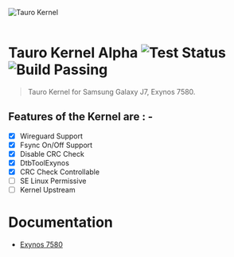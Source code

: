  ![Tauro Kernel](https://github.com/themagicalmammal/android_device_samsung_j7elte/blob/kernel_exynos7580/normal/logo.PNG) <br><br>
 # Tauro Kernel Alpha ![Test Status](https://github.com/gobuffalo/tags/workflows/Tests/badge.svg) ![Build Passing](https://api.travis-ci.org/php/php-src.svg?branch=master)   
 > Tauro Kernel for Samsung Galaxy J7, Exynos 7580. <br>

 ## Features of the Kernel are : -
- [x] Wireguard Support <br>
- [x] Fsync On/Off Support <br>
- [x] Disable CRC Check <br>
- [x] DtbToolExynos <br>
- [x] CRC Check Controllable
- [ ] SE Linux Permissive
- [ ] Kernel Upstream
 
 # Documentation
 * [Exynos 7580](https://github.com/DevilDipan/android_device_samsung_j7xeltexx/blob/kernel_exynos7580/normal/EXYNOS%207580.md)
